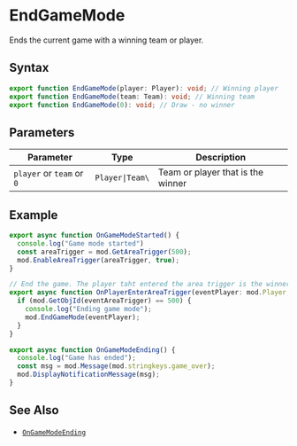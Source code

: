# EndGameMode

Ends the current game with a winning team or player.

## Syntax
```typescript
export function EndGameMode(player: Player): void; // Winning player
export function EndGameMode(team: Team): void; // Winning team
export function EndGameMode(0): void; // Draw - no winner
```

## Parameters

| Parameter                 | Type            | Description                       |
| ------------------------- | --------------- | --------------------------------- |
| `player` or `team` or `0` | `Player\|Team\` | Team or player that is the winner |

## Example

```typescript
export async function OnGameModeStarted() {
  console.log("Game mode started")
  const areaTrigger = mod.GetAreaTrigger(500);
  mod.EnableAreaTrigger(areaTrigger, true);
}

// End the game. The player taht entered the area trigger is the winner.
export async function OnPlayerEnterAreaTrigger(eventPlayer: mod.Player, eventAreaTrigger: mod.AreaTrigger) {
  if (mod.GetObjId(eventAreaTrigger) == 500) {
    console.log("Ending game mode");
    mod.EndGameMode(eventPlayer);
  }
}

export async function OnGameModeEnding() {
  console.log("Game has ended");
  const msg = mod.Message(mod.stringkeys.game_over);
  mod.DisplayNotificationMessage(msg);
}
```

## See Also

- [`OnGameModeEnding`](../event-handlers/OnGameModeEnding.md)
